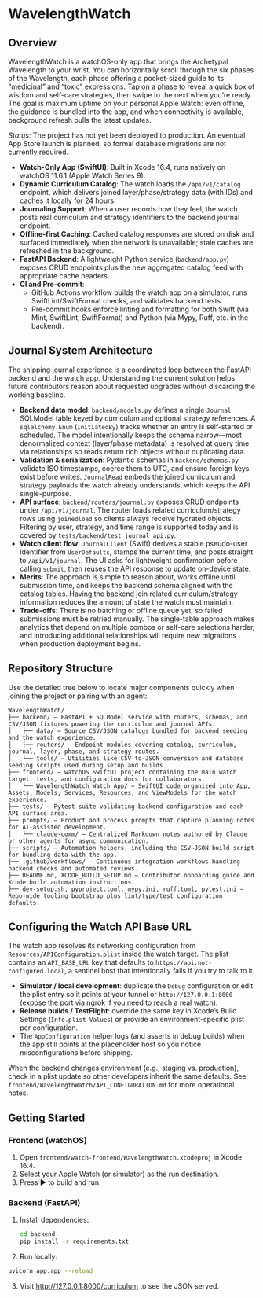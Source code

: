 # WavelengthWatch

## Overview

WavelengthWatch is a watchOS-only app that brings the Archetypal Wavelength to your wrist. You can horizontally scroll through the six phases of the Wavelength, each phase offering a pocket-sized guide to its “medicinal” and “toxic” expressions. Tap on a phase to reveal a quick box of wisdom and self-care strategies, then swipe to the next when you’re ready. The goal is maximum uptime on your personal Apple Watch: even offline, the guidance is bundled into the app, and when connectivity is available, background refresh pulls the latest updates.

_Status_: The project has not yet been deployed to production. An eventual App Store launch is planned, so formal database migrations are not currently required.

- **Watch-Only App (SwiftUI)**: Built in Xcode 16.4, runs natively on watchOS 11.6.1 (Apple Watch Series 9).
- **Dynamic Curriculum Catalog**: The watch loads the `/api/v1/catalog` endpoint, which delivers joined layer/phase/strategy data (with IDs) and caches it locally for 24 hours.
- **Journaling Support**: When a user records how they feel, the watch posts real curriculum and strategy identifiers to the backend journal endpoint.
- **Offline-first Caching**: Cached catalog responses are stored on disk and surfaced immediately when the network is unavailable; stale caches are refreshed in the background.
- **FastAPI Backend**: A lightweight Python service (`backend/app.py`) exposes CRUD endpoints plus the new aggregated catalog feed with appropriate cache headers.
- **CI and Pre-commit**:
  - GitHub Actions workflow builds the watch app on a simulator, runs SwiftLint/SwiftFormat checks, and validates backend tests.
  - Pre-commit hooks enforce linting and formatting for both Swift (via Mint, SwiftLint, SwiftFormat) and Python (via Mypy, Ruff, etc. in the backend).

## Journal System Architecture

The shipping journal experience is a coordinated loop between the FastAPI backend and the watch app. Understanding the current solution helps future contributors reason about requested upgrades without discarding the working baseline.

- **Backend data model**: `backend/models.py` defines a single `Journal` SQLModel table keyed by curriculum and optional strategy references. A `sqlalchemy.Enum` (`InitiatedBy`) tracks whether an entry is self-started or scheduled. The model intentionally keeps the schema narrow—most denormalized context (layer/phase metadata) is resolved at query time via relationships so reads return rich objects without duplicating data.
- **Validation & serialization**: Pydantic schemas in `backend/schemas.py` validate ISO timestamps, coerce them to UTC, and ensure foreign keys exist before writes. `JournalRead` embeds the joined curriculum and strategy payloads the watch already understands, which keeps the API single-purpose.
- **API surface**: `backend/routers/journal.py` exposes CRUD endpoints under `/api/v1/journal`. The router loads related curriculum/strategy rows using `joinedload` so clients always receive hydrated objects. Filtering by user, strategy, and time range is supported today and is covered by `tests/backend/test_journal_api.py`.
- **Watch client flow**: `JournalClient` (Swift) derives a stable pseudo-user identifier from `UserDefaults`, stamps the current time, and posts straight to `/api/v1/journal`. The UI asks for lightweight confirmation before calling `submit`, then reuses the API response to update on-device state.
- **Merits**: The approach is simple to reason about, works offline until submission time, and keeps the backend schema aligned with the catalog tables. Having the backend join related curriculum/strategy information reduces the amount of state the watch must maintain.
- **Trade-offs**: There is no batching or offline queue yet, so failed submissions must be retried manually. The single-table approach makes analytics that depend on multiple combos or self-care selections harder, and introducing additional relationships will require new migrations when production deployment begins.

## Repository Structure

Use the detailed tree below to locate major components quickly when joining the project or pairing with an agent:

```text
WavelengthWatch/
├── backend/ — FastAPI + SQLModel service with routers, schemas, and CSV/JSON fixtures powering the curriculum and journal APIs.​
│   ├── data/ — Source CSV/JSON catalogs bundled for backend seeding and the watch experience.
│   ├── routers/ — Endpoint modules covering catalog, curriculum, journal, layer, phase, and strategy routes.
│   └── tools/ — Utilities like CSV-to-JSON conversion and database seeding scripts used during setup and builds.
├── frontend/ — watchOS SwiftUI project containing the main watch target, tests, and configuration docs for collaborators.
│   └── WavelengthWatch Watch App/ — SwiftUI code organized into App, Assets, Models, Services, Resources, and ViewModels for the watch experience.
├── tests/ — Pytest suite validating backend configuration and each API surface area.​
├── prompts/ — Product and process prompts that capture planning notes for AI-assisted development.
│   └── claude-comm/ — Centralized Markdown notes authored by Claude or other agents for async communication.
├── scripts/ — Automation helpers, including the CSV→JSON build script for bundling data with the app.​
├── .github/workflows/ — Continuous integration workflows handling backend checks and automated reviews.
├── README.md, XCODE_BUILD_SETUP.md — Contributor onboarding guide and Xcode build automation instructions.
├── dev-setup.sh, pyproject.toml, mypy.ini, ruff.toml, pytest.ini — Repo-wide tooling bootstrap plus lint/type/test configuration defaults.
```

## Configuring the Watch API Base URL

The watch app resolves its networking configuration from `Resources/APIConfiguration.plist` inside the watch target. The plist contains an `API_BASE_URL` key that defaults to `https://api.not-configured.local`, a sentinel host that intentionally fails if you try to talk to it.

- **Simulator / local development**: duplicate the `Debug` configuration or edit the plist entry so it points at your tunnel or `http://127.0.0.1:8000` (expose the port via ngrok if you need to reach a real watch).
- **Release builds / TestFlight**: override the same key in Xcode’s Build Settings (`Info.plist Values`) or provide an environment-specific plist per configuration.
- The `AppConfiguration` helper logs (and asserts in debug builds) when the app still points at the placeholder host so you notice misconfigurations before shipping.

When the backend changes environment (e.g., staging vs. production), check in a plist update so other developers inherit the same defaults. See `frontend/WavelengthWatch/API_CONFIGURATION.md` for more operational notes.

## Getting Started

### Frontend (watchOS)
1. Open `frontend/watch-frontend/WavelengthWatch.xcodeproj` in Xcode 16.4.
2. Select your Apple Watch (or simulator) as the run destination.
3. Press ▶ to build and run.

### Backend (FastAPI)
1. Install dependencies:
   ```bash
   cd backend
   pip install -r requirements.txt

2. Run locally:
```bash
uvicorn app:app --reload
```

3. Visit http://127.0.0.1:8000/curriculum
 to see the JSON served.
